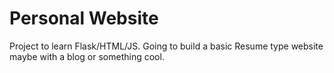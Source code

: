 # Personal Website 
Project to learn Flask/HTML/JS. Going to build a basic Resume type website maybe with a blog or something cool. 